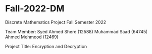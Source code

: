 # Fall-2022-DM
Discrete Mathematics Project Fall Semester 2022

Team Member:
Syed Ahmed Shere (12588)
Muhammad Saad (64745)
Ahmed Mehmood (12469)

Project Title:
Encryption and Decryption
